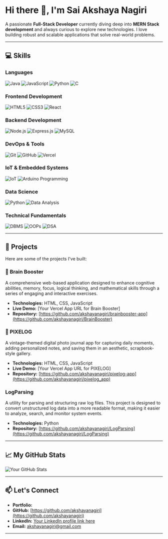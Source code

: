 # Hi there 👋, I'm Sai Akshaya Nagiri

A passionate **Full-Stack Developer** currently diving deep into **MERN Stack development** and always curious to explore new technologies. I love building robust and scalable applications that solve real-world problems.

---

## 💻 Skills


### Languages
![Java](https://img.shields.io/badge/Java-007396?style=flat&logo=java&logoColor=white)
![JavaScript](https://img.shields.io/badge/JavaScript-F7DF1E?style=flat&logo=javascript&logoColor=black)
![Python](https://img.shields.io/badge/Python-3776AB?style=flat&logo=python&logoColor=white)
![C](https://img.shields.io/badge/C-A8B9CC?style=flat&logo=c&logoColor=black)

### Frontend Development
![HTML5](https://img.shields.io/badge/HTML5-E34F26?style=flat&logo=html5&logoColor=white)
![CSS3](https://img.shields.io/badge/CSS3-1572B6?style=flat&logo=css3&logoColor=white)
![React](https://img.shields.io/badge/React-61DAFB?style=flat&logo=react&logoColor=black)

### Backend Development
![Node.js](https://img.shields.io/badge/Node.js-339933?style=flat&logo=nodedotjs&logoColor=white)
![Express.js](https://img.shields.io/badge/Express.js-000000?style=flat&logo=express&logoColor=white)
![MySQL](https://img.shields.io/badge/MySQL-4479A1?style=flat&logo=mysql&logoColor=white)

### DevOps & Tools
![Git](https://img.shields.io/badge/Git-F05032?style=flat&logo=git&logoColor=white)
![GitHub](https://img.shields.io/badge/GitHub-181717?style=flat&logo=github&logoColor=white)
![Vercel](https://img.shields.io/badge/Vercel-000000?style=flat&logo=vercel&logoColor=white)


### IoT & Embedded Systems
![IoT](https://img.shields.io/badge/IoT-003366?style=flat&logo=iot&logoColor=white) 
![Arduino Programming](https://img.shields.io/badge/Arduino-00979D?style=flat&logo=arduino&logoColor=white)

### Data Science
![Python](https://img.shields.io/badge/Python-3776AB?style=flat&logo=python&logoColor=white)
![Data Analysis](https://img.shields.io/badge/Data_Analysis-darkgreen?style=flat)

### Technical Fundamentals
![DBMS](https://img.shields.io/badge/DBMS-orange?style=flat)
![OOPs](https://img.shields.io/badge/OOPs-yellow?style=flat)
![DSA](https://img.shields.io/badge/DSA-blue?style=flat)


---

## 🚀 Projects

Here are some of the projects I've built:

### 🧠 Brain Booster 
A comprehensive web-based application designed to enhance cognitive abilities, memory, focus, logical thinking, and mathematical skills through a series of engaging and interactive exercises.
* **Technologies:** HTML, CSS, JavaScript
* **Live Demo:** [Your Vercel App URL for Brain Booster]
* **Repository:** [https://github.com/akshayanagiri/brainbooster-app](https://github.com/akshayanagiri/BrainBooster)

### 📸 PIXELOG
A vintage-themed digital photo journal app for capturing daily moments, adding personalized notes, and saving them in an aesthetic, scrapbook-style gallery.
* **Technologies:** HTML, CSS, JavaScript
* **Live Demo:** [Your Vercel App URL for PIXELOG]
* **Repository:** [https://github.com/akshayanagiri/pixelog-app](https://github.com/akshayanagiri/pixelog_app)

### LogParsing
A utility for parsing and structuring raw log files. This project is designed to convert unstructured log data into a more readable format, making it easier to analyze, search, and monitor system events.
* **Technologies:** Python
* **Repository:** [https://github.com/akshayanagiri/LogParsing](https://github.com/akshayanagiri/LogParsing)

---

## 📈 My GitHub Stats

![Your GitHub Stats](https://github-readme-stats.vercel.app/api?username=akshayanagiri&show_icons=true&theme=dark)

---

## 📫 Let's Connect

* **Portfolio:**
* **GitHub:** [https://github.com/akshayanagiri](https://github.com/akshayanagiri)
* **LinkedIn:** [Your LinkedIn profile link here](https://www.linkedin.com/in/sai-akshaya-nagiri/)
* **Email:** akshayanagiri@gmail.com

---
